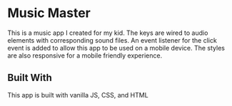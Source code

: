 # Music Master 

This is a music app I created for my kid. The keys are wired to audio elements with corresponding sound files.  An event listener for the click event is added to allow this app to be used on a mobile device. The styles are also responsive for a mobile friendly experience.

## Built With

This app is built with vanilla JS, CSS, and HTML
